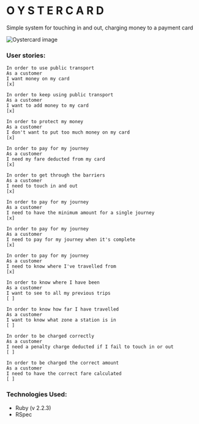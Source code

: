 # O Y S T E R C A R D

Simple system for touching in and out, charging money to a payment card

![Oystercard image](http://static.standard.co.uk/s3fs-public/thumbnails/image/2013/10/31/11/oyster.jpg)

### User stories:

```
In order to use public transport
As a customer
I want money on my card
[x]

In order to keep using public transport
As a customer
I want to add money to my card
[x]

In order to protect my money
As a customer
I don't want to put too much money on my card
[x]

In order to pay for my journey
As a customer
I need my fare deducted from my card
[x]

In order to get through the barriers
As a customer
I need to touch in and out
[x]

In order to pay for my journey
As a customer
I need to have the minimum amount for a single journey
[x]

In order to pay for my journey
As a customer
I need to pay for my journey when it's complete
[x]

In order to pay for my journey
As a customer
I need to know where I've travelled from
[x]

In order to know where I have been
As a customer
I want to see to all my previous trips
[ ]

In order to know how far I have travelled
As a customer
I want to know what zone a station is in
[ ]

In order to be charged correctly
As a customer
I need a penalty charge deducted if I fail to touch in or out
[ ]

In order to be charged the correct amount
As a customer
I need to have the correct fare calculated
[ ]
```

### Technologies Used:

* Ruby (v 2.2.3)
* RSpec
